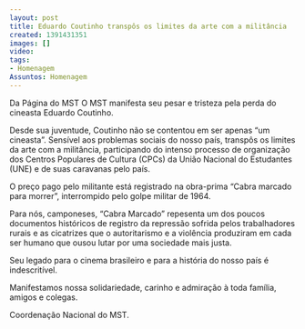 ```yaml
---
layout: post
title: Eduardo Coutinho transpôs os limites da arte com a militância
created: 1391431351
images: []
video: 
tags:
- Homenagem
Assuntos: Homenagem
---
```



Da Página do MST
O MST manifesta seu pesar e tristeza pela perda do cineasta Eduardo Coutinho.


Desde sua juventude, Coutinho não se contentou em ser apenas “um cineasta”. Sensível aos problemas sociais do nosso país, transpôs os limites da arte com a militância, participando do intenso processo de organização dos Centros Populares de Cultura (CPCs) da União Nacional do Estudantes (UNE) e de suas caravanas pelo país.


O preço pago pelo militante está registrado na obra-prima “Cabra marcado para morrer”, interrompido pelo golpe militar de 1964.


Para nós, camponeses, “Cabra Marcado” repesenta um dos poucos documentos históricos de registro da repressão sofrida pelos trabalhadores rurais e as cicatrizes que o autoritarismo e a violência produziram em cada ser humano que ousou lutar por uma sociedade mais justa.


Seu legado para o cinema brasileiro e para a história do nosso país é indescritível.

Manifestamos nossa solidariedade, carinho e admiração à toda família, amigos e colegas.


Coordenação Nacional do MST.
 
